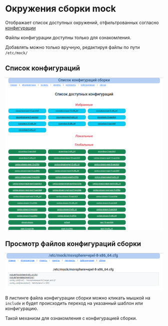 # Окружения сборки mock

Отображает список доступных окружений, отфильтрованных согласно [конфигурации](configuration.md) 

Файлы конфигурации доступны только для ознакомления.

Добавлять можно только вручную, редактируя файлы по пути `/etc/mock/`

## Список конфигураций

![Список конфигураций](../img/mockgui_env1.png)

## Просмотр файлов конфигураций сборки

![Конфигурация сборки](../img/mockgui_env2.png)

В листинге файла конфигурации сборки можно кликать мышкой на `include` и будет происходить переход на указанный шаблон или конфигурацию.

Такой механизм для ознакомления с конфигурацией сборки.